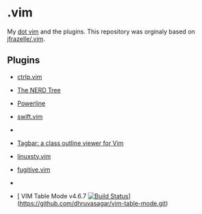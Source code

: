 # .vim

My [dot vim](https://github.com/scanf/.vim/blob/master/.vimrc) and the plugins.
This repository was orginaly based on
[jfrazelle/.vim](https://github.com/jfrazelle/.vim.git).

## Plugins

- [ ctrlp.vim](https://github.com/ctrlpvim/ctrlp.vim.git)

- [The NERD Tree](https://github.com/scrooloose/nerdtree.git)

- [Powerline](https://github.com/powerline/powerline.git)

- [swift.vim](https://github.com/scanf/swift.vim.git)

- []()

- [ Tagbar: a class outline viewer for Vim](https://github.com/majutsushi/tagbar.git)

- [ linuxsty.vim](https://github.com/vivien/vim-addon-linux-coding-style.git)

- [ fugitive.vim](https://github.com/tpope/vim-fugitive.git)

- []()

- [ VIM Table Mode v4.6.7 [![Build Status](https://travisci.org/dhruvasagar/vimtablemode.png?branch=master)](https://travisci.org/dhruvasagar/vimtablemode)](https://github.com/dhruvasagar/vim-table-mode.git)


